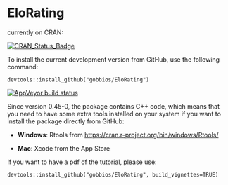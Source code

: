
# EloRating

currently on CRAN:

[![CRAN\_Status\_Badge](http://www.r-pkg.org/badges/version/EloRating)](https://cran.r-project.org/package=EloRating)


To install the current development version from GitHub, use the following command:

`devtools::install_github("gobbios/EloRating")`

<!-- badges: start -->
[![AppVeyor build status](https://ci.appveyor.com/api/projects/status/github/gobbios/EloRating?branch=master&svg=true)](https://ci.appveyor.com/project/gobbios/EloRating)
<!-- badges: end -->

Since version 0.45-0, the package contains C++ code, which means that you need to have some extra tools installed on your system if you want to install the package directly from GitHub:

+ **Windows**: Rtools from  https://cran.r-project.org/bin/windows/Rtools/

+ **Mac**: Xcode from the App Store


If you want to have a pdf of the tutorial, please use:

`devtools::install_github("gobbios/EloRating", build_vignettes=TRUE)`

